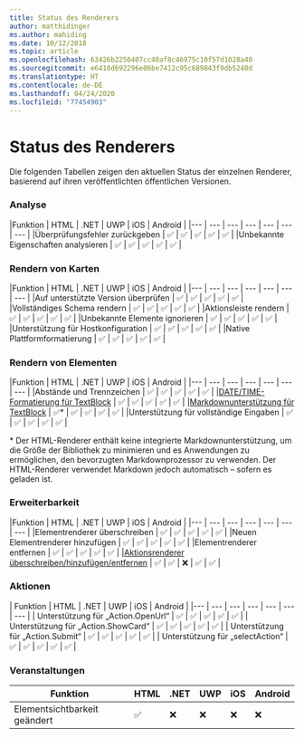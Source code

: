 ```yaml
---
title: Status des Renderers
author: matthidinger
ms.author: mahiding
ms.date: 10/12/2018
ms.topic: article
ms.openlocfilehash: 63426b2250407cc40af8c46975c10f57d1028a40
ms.sourcegitcommit: e6418d692296e06be7412c95c689843f9db5240d
ms.translationtype: HT
ms.contentlocale: de-DE
ms.lasthandoff: 04/24/2020
ms.locfileid: "77454903"
---
```

# <a name="renderer-status"></a>Status des Renderers
Die folgenden Tabellen zeigen den aktuellen Status der einzelnen Renderer, basierend auf ihren veröffentlichten öffentlichen Versionen.

### <a name="parsing"></a>Analyse

|Funktion | HTML | .NET | UWP | iOS | Android |
|--- | --- | --- | --- | --- | --- | --- |
|Überprüfungsfehler zurückgeben | ✅ | ✅ | ✅ | ✅ | ✅ |
|Unbekannte Eigenschaften analysieren | ✅ | ✅ | ✅ | ✅ | ✅ |

### <a name="card-rendering"></a>Rendern von Karten

|Funktion | HTML | .NET | UWP | iOS | Android |
|--- | --- | --- | --- | --- | --- | --- |
|Auf unterstützte Version überprüfen | ✅ | ✅ | ✅ | ✅ | ✅  |
|Vollständiges Schema rendern | ✅ | ✅ | ✅ | ✅ | ✅ |
|Aktionsleiste rendern | ✅ | ✅ | ✅ | ✅ | ✅ |
|Unbekannte Elemente ignorieren | ✅ | ✅ | ✅ | ✅ | ✅ |
|Unterstützung für Hostkonfiguration | ✅ | ✅ | ✅ | ✅ | ✅ |
|Native Plattformformatierung | ✅ | ✅ | ✅ | ✅ | ✅ |

### <a name="element-rendering"></a>Rendern von Elementen

|Funktion | HTML | .NET | UWP | iOS | Android |
|--- | --- | --- | --- | --- | --- | --- |
|Abstände und Trennzeichen | ✅ | ✅ | ✅ | ✅ | ✅ |
|[DATE/TIME-Formatierung für TextBlock](../authoring-cards/text-features.md#datetime-formatting-and-localization) | ✅ | ✅ | ✅ | ✅ | ✅ |
|[Markdownunterstützung für TextBlock](../authoring-cards/text-features.md#markdown) | ✅* | ✅ | ✅ | ✅ | ✅ |
|Unterstützung für vollständige Eingaben | ✅ | ✅ | ✅ | ✅ | ✅ |

\* Der HTML-Renderer enthält keine integrierte Markdownunterstützung, um die Größe der Bibliothek zu minimieren und es Anwendungen zu ermöglichen, den bevorzugten Markdownprozessor zu verwenden. Der HTML-Renderer verwendet Markdown jedoch automatisch – sofern es geladen ist.

### <a name="extensibility"></a>Erweiterbarkeit

|Funktion | HTML | .NET | UWP | iOS | Android |
|--- | --- | --- | --- | --- | --- | --- |
|Elementrenderer überschreiben | ✅ | ✅ | ✅ | ✅ | ✅ |
|Neuen Elementrenderer hinzufügen | ✅ | ✅ | ✅ | ✅ | ✅ |
|Elementrenderer entfernen | ✅ | ✅ | ✅ | ✅ | ✅ |
|[Aktionsrenderer überschreiben/hinzufügen/entfernen](https://github.com/Microsoft/AdaptiveCards/issues/1671) | ✅ | ✅ | ❌ | ✅ | ✅ |

### <a name="actions"></a>Aktionen

| Funktion | HTML | .NET | UWP | iOS | Android |
|--- | --- | --- | --- | --- | --- | --- |
| Unterstützung für „Action.OpenUrl“ | ✅ | ✅ | ✅ | ✅ | ✅  |
| Unterstützung für „Action.ShowCard“  | ✅ | ✅ | ✅ | ✅ | ✅ |
| Unterstützung für „Action.Submit“  | ✅ | ✅ | ✅ | ✅ | ✅  |
| Unterstützung für „selectAction“ | ✅ | ✅ | ✅ | ✅ | ✅ |

### <a name="events"></a>Veranstaltungen

|       Funktion        | HTML | .NET | UWP | iOS | Android | 
|----------------------------|------|------|-----|-----|---------|
| Elementsichtbarkeit geändert |  ✅   |  ❌   |  ❌  |  ❌  | ❌ |

